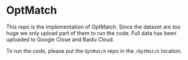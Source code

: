 # OptMatch

This repo is the implementation of OptMatch. Since the dataset are too huge we only upload part of them to run the code. Full data has been uploaded to Google Cloue and Baidu Cloud. 

To run the code, please put the `OptMatch` repo in the `/OptMatch` location. 

